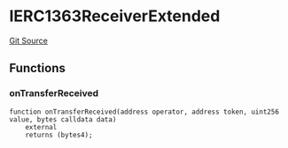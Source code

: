 # IERC1363ReceiverExtended
[Git Source](https://github.com/supafinance/supa-foundry/blob/00eb35447ebc05e824f31afa1581898206764621/src/interfaces/IERC1363-extended.sol)


## Functions
### onTransferReceived


```solidity
function onTransferReceived(address operator, address token, uint256 value, bytes calldata data)
    external
    returns (bytes4);
```

